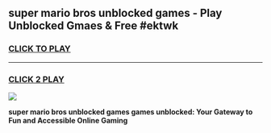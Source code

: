 
## super mario bros unblocked games - Play Unblocked Gmaes & Free #ektwk
<h3>
<a href="https://premium.freeplayer.one?title=super_mario_bros_unblocked_games&ref=03M">CLICK TO PLAY</a></h3>
<hr>

<h3>
<a href="https://premium.freeplayer.one?title=super_mario_bros_unblocked_games&ref=03M">CLICK 2 PLAY</a>
  
</h3>

<a href="https://premium.freeplayer.one?title=super_mario_bros_unblocked_games&ref=03M"><img src="https://clearcache.store/games.png"></a>


**super mario bros unblocked games games unblocked: Your Gateway to Fun and Accessible Online Gaming**

